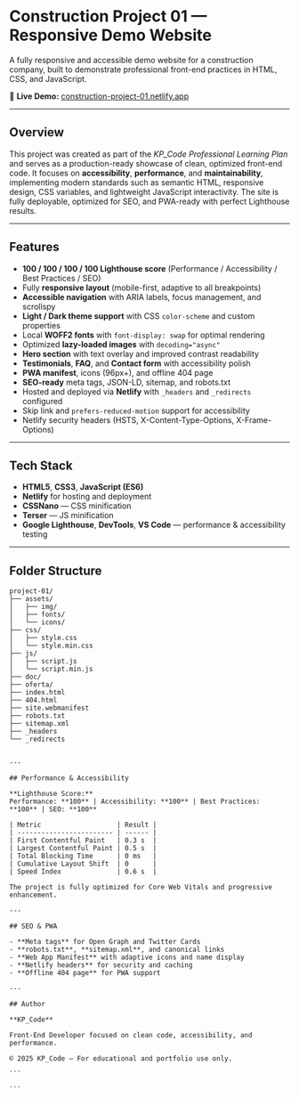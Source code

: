 # Construction Project 01 — Responsive Demo Website

A fully responsive and accessible demo website for a construction company, built to demonstrate professional front-end practices in HTML, CSS, and JavaScript.

🔗 **Live Demo:** [construction-project-01.netlify.app](https://construction-project-01.netlify.app)

---

## Overview

This project was created as part of the _KP_Code Professional Learning Plan_ and serves as a production-ready showcase of clean, optimized front-end code.
It focuses on **accessibility**, **performance**, and **maintainability**, implementing modern standards such as semantic HTML, responsive design, CSS variables, and lightweight JavaScript interactivity.
The site is fully deployable, optimized for SEO, and PWA-ready with perfect Lighthouse results.

---

## Features

- **100 / 100 / 100 / 100 Lighthouse score** (Performance / Accessibility / Best Practices / SEO)
- Fully **responsive layout** (mobile-first, adaptive to all breakpoints)
- **Accessible navigation** with ARIA labels, focus management, and scrollspy
- **Light / Dark theme support** with CSS `color-scheme` and custom properties
- Local **WOFF2 fonts** with `font-display: swap` for optimal rendering
- Optimized **lazy-loaded images** with `decoding="async"`
- **Hero section** with text overlay and improved contrast readability
- **Testimonials**, **FAQ**, and **Contact form** with accessibility polish
- **PWA manifest**, icons (96px+), and offline 404 page
- **SEO-ready** meta tags, JSON-LD, sitemap, and robots.txt
- Hosted and deployed via **Netlify** with `_headers` and `_redirects` configured
- Skip link and `prefers-reduced-motion` support for accessibility
- Netlify security headers (HSTS, X-Content-Type-Options, X-Frame-Options)

---

## Tech Stack

- **HTML5**, **CSS3**, **JavaScript (ES6)**
- **Netlify** for hosting and deployment
- **CSSNano** — CSS minification
- **Terser** — JS minification
- **Google Lighthouse**, **DevTools**, **VS Code** — performance & accessibility testing

---

## Folder Structure

```text
project-01/
├── assets/
│   ├── img/
│   ├── fonts/
│   └── icons/
├── css/
│   ├── style.css
│   └── style.min.css
├── js/
│   ├── script.js
│   └── script.min.js
├── doc/
├── oferta/
├── index.html
├── 404.html
├── site.webmanifest
├── robots.txt
├── sitemap.xml
├── _headers
└── _redirects
```
````

---

## Performance & Accessibility

**Lighthouse Score:**
Performance: **100** | Accessibility: **100** | Best Practices: **100** | SEO: **100**

| Metric                   | Result |
| ------------------------ | ------ |
| First Contentful Paint   | 0.3 s  |
| Largest Contentful Paint | 0.5 s  |
| Total Blocking Time      | 0 ms   |
| Cumulative Layout Shift  | 0      |
| Speed Index              | 0.6 s  |

The project is fully optimized for Core Web Vitals and progressive enhancement.

---

## SEO & PWA

- **Meta tags** for Open Graph and Twitter Cards
- **robots.txt**, **sitemap.xml**, and canonical links
- **Web App Manifest** with adaptive icons and name display
- **Netlify headers** for security and caching
- **Offline 404 page** for PWA support

---

## Author

**KP_Code**

Front-End Developer focused on clean code, accessibility, and performance.

© 2025 KP_Code — For educational and portfolio use only.

```

```
